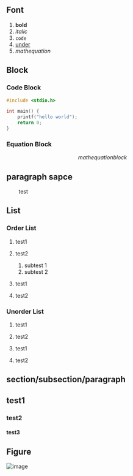## Font
1. **bold**
1. *italic*
1. `code`
1. <u>under</u>
1. $math equation$

## Block
### Code Block
```c
#include <stdio.h>

int main() {
    printf("hello world");
    return 0;
}
```

### Equation Block
$$
    math equation block
$$

## paragraph sapce
&emsp;&emsp; test

## List
### Order List
1. test1
1. test2
    1. subtest 1
    1. subtest 2

1. test1
1. test2

### Unorder List
1. test1
1. test2

1. test1
1. test2
        
## section/subsection/paragraph
## test1
### test2
#### test3    

## Figure
![image](figure/test.png)
